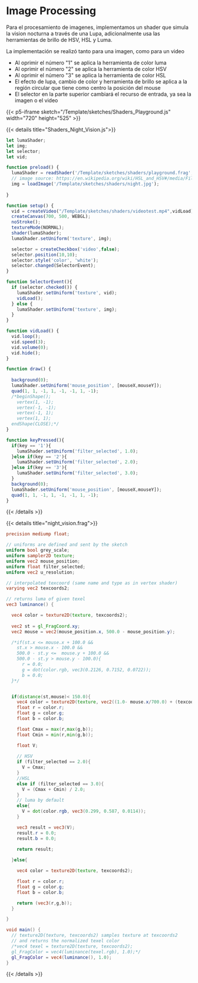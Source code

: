 # Image Processing

Para el procesamiento de imagenes, implementamos un shader que simula la vision nocturna a través de una Lupa, adicionalmente usa las herramientas de brillo de HSV, HSL y Luma. 

La implementación se realizó tanto para una imagen, como para un video

  - Al oprimir el número "1" se aplica la herramienta de color luma
  - Al oprimir el número "2" se aplica la herramienta de color HSV
  - Al oprimir el número "3" se aplica la herramienta de color HSL
  - El efecto de lupa, cambio de color y herramienta de brillo se aplica a la región circular que tiene como centro la posición del mouse
  - El selector en la parte superior cambiará el recurso de entrada, ya sea la imagen o el video 

{{< p5-iframe sketch="/Template/sketches/Shaders_Playground.js" width="720" height="525" >}}


{{< details title="Shaders_Night_Vision.js">}}
```js
let lumaShader;
let img;
let selector;
let vid;

function preload() {
  lumaShader = readShader('/Template/sketches/shaders/playground.frag', {matrices: Tree.NONE});
  // image source: https://en.wikipedia.org/wiki/HSL_and_HSV#/media/File:Fire_breathing_2_Luc_Viatour.jpg
  img = loadImage('/Template/sketches/shaders/night.jpg');
  
}

function setup() {
  vid = createVideo("/Template/sketches/shaders/videotest.mp4",vidLoad);
  createCanvas(700, 500, WEBGL);
  noStroke();
  textureMode(NORMAL);
  shader(lumaShader);
  lumaShader.setUniform('texture', img);

  selector = createCheckbox('video',false);
  selector.position(10,10);
  selector.style('color', 'white');  
  selector.changed(SelectorEvent);
}

function SelectorEvent(){
  if (selector.checked()) {
    lumaShader.setUniform('texture', vid);
    vidLoad();
  } else {
    lumaShader.setUniform('texture', img);
  }
}

function vidLoad() {
  vid.loop();
  vid.speed(3);
  vid.volume(0);
  vid.hide();
}

function draw() {
  
  background(0);
  lumaShader.setUniform('mouse_position', [mouseX,mouseY]);
  quad(1, 1, -1, 1, -1, -1, 1, -1);
  /*beginShape();
    vertex(1, -1);
    vertex(-1, -1);
    vertex(-1, 1);
    vertex(1, 1);
  endShape(CLOSE);*/
}

function keyPressed(){
  if(key == '1'){
    lumaShader.setUniform('filter_selected', 1.0);
  }else if(key == '2'){
    lumaShader.setUniform('filter_selected', 2.0);
  }else if(key == '3'){
    lumaShader.setUniform('filter_selected', 3.0);
  }
  background(0);
  lumaShader.setUniform('mouse_position', [mouseX,mouseY]);
  quad(1, 1, -1, 1, -1, -1, 1, -1);
}
```
{{< /details >}}


{{< details title="night_vision.frag">}}
```glsl
precision mediump float;

// uniforms are defined and sent by the sketch
uniform bool grey_scale;
uniform sampler2D texture;
uniform vec2 mouse_position;
uniform float filter_selected;
uniform vec2 u_resolution;

// interpolated texcoord (same name and type as in vertex shader)
varying vec2 texcoords2;

// returns luma of given texel
vec3 luminance() {

  vec4 color = texture2D(texture, texcoords2);
  
  vec2 st = gl_FragCoord.xy; 
  vec2 mouse = vec2(mouse_position.x, 500.0 - mouse_position.y);

  /*if(st.x <= mouse.x + 100.0 && 
    st.x > mouse.x - 100.0 && 
    500.0 - st.y <=  mouse.y + 100.0 &&
    500.0 - st.y > mouse.y - 100.0){
      r = 0.0;
      g = dot(color.rgb, vec3(0.2126, 0.7152, 0.0722));
      b = 0.0;
  }*/


  if(distance(st,mouse)< 150.0){
    vec4 color = texture2D(texture, vec2((1.0- mouse.x/700.0) + (texcoords2.x - mouse.x/700.0)*0.4,(1.0- mouse.y/500.0) + (texcoords2.y - mouse.y/500.0)*0.4));
    float r = color.r;
    float g = color.g;
    float b = color.b;

    float Cmax = max(r,max(g,b)); 
    float Cmin = min(r,min(g,b));

    float V;
     
    // HSV 
    if (filter_selected == 2.0){
      V = Cmax;
    }
    //HSL
    else if (filter_selected == 3.0){
      V = (Cmax + Cmin) / 2.0;
    }
    // luma by default
    else{
      V = dot(color.rgb, vec3(0.299, 0.587, 0.0114));
    }

    vec3 result = vec3(V);
    result.r = 0.0;
    result.b = 0.0;
    
    return result;

  }else{

    vec4 color = texture2D(texture, texcoords2);

    float r = color.r;
    float g = color.g;
    float b = color.b;

    return (vec3(r,g,b));
  }

}

void main() {
  // texture2D(texture, texcoords2) samples texture at texcoords2 
  // and returns the normalized texel color
  /*vec4 texel = texture2D(texture, texcoords2);
  gl_FragColor = vec4(luminance(texel.rgb), 1.0);*/
  gl_FragColor = vec4(luminance(), 1.0);
}
```
{{< /details >}}
